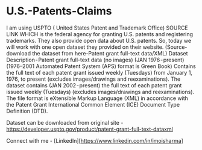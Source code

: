 # U.S.-Patents-Claims
I am using USPTO ( United States Patent and Trademark Office) SOURCE LINK WHICH is the federal agency for granting U.S. patents and registering trademarks. They also provide open data about U.S. patents. So, today we will work with one open dataset they provided on their website. (Source- download the dataset from here-Patent grant full-text data/XML) Dataset Description - Patent grant full-text data (no images) (JAN 1976 - present) (1976–2001 Automated Patent System (APS) format is Green Book) Contains the full text of each patent grant issued weekly (Tuesdays) from January 1, 1976, to present (excludes images/drawings and reexaminations). The dataset contains (JAN 2002 - present) the full text of each patent grant issued weekly (Tuesdays) (excludes images/drawings and reexaminations). The file format is eXtensible Markup Language (XML) in accordance with the Patent Grant International Common Element (ICE) Document Type Definition (DTD).

Dataset can be downloaded from original site - https://developer.uspto.gov/product/patent-grant-full-text-dataxml

Connect with me - [LinkedIn][https://www.linkedin.com/in/imoisharma]
